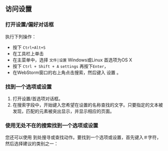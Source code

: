 ## 访问设置

### 打开设置/偏好对话框

执行下列操作：
* 按下 `Ctrl+Alt+S`
* 在工具栏上单击
* 在主菜单中，选择 `文件|设置`  Windows或Linux 首选项为OS X
* 按下 `Ctrl + Shift + A` `settings` 再按下`Enter`，
* 在WebStorm窗口的右上角点击搜索，然后键入 设置 。

### 找到一个选项或设置
1. 打开设置/首选项对话框。
2. 在搜索字段中，开始键入您希望在设置的名称查找的文字。只要指定的文本被发现，匹配的元素被突出显示，并显示相应的页面。

### 使用无处不在的搜索找到一个选项或设置
您还可以使用 到处搜寻或查找动作。要找到一个选项或设置，首先键入＃字符，然后选择建议的类别之一：